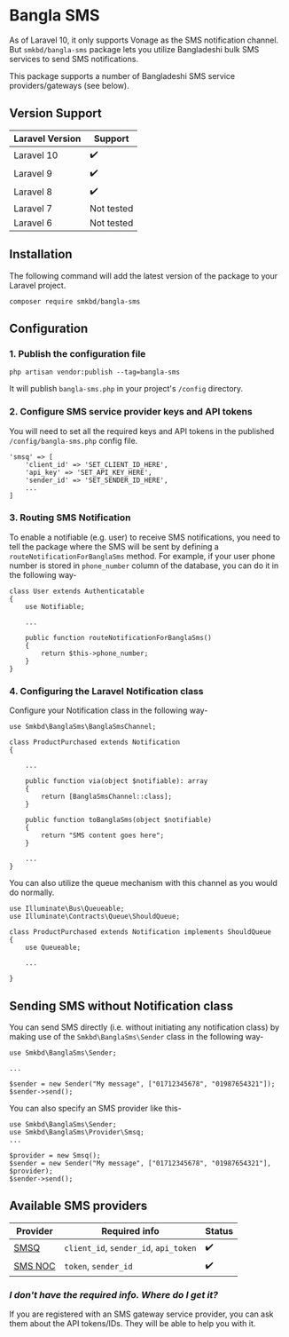 # Bangla SMS
As of Laravel 10, it only supports Vonage as the SMS notification channel. But `smkbd/bangla-sms` package lets you utilize Bangladeshi bulk SMS services to send SMS notifications.

This package supports a number of Bangladeshi SMS service providers/gateways (see below).

## Version Support
| Laravel Version | Support    |
|-----------------|------------| 
| Laravel 10      | ✔️         |
| Laravel 9       | ✔️         |
| Laravel 8       | ✔️         |
| Laravel 7       | Not tested |
| Laravel 6       | Not tested |


## Installation
The following command will add the latest version of the package to your Laravel project.

    composer require smkbd/bangla-sms

## Configuration
### 1. Publish the configuration file

    php artisan vendor:publish --tag=bangla-sms

It will publish `bangla-sms.php` in your project's `/config` directory.


### 2. Configure SMS service provider keys and API tokens
You will need to set all the required keys and API tokens in the 
published `/config/bangla-sms.php` config file. 

    'smsq' => [
        'client_id' => 'SET_CLIENT_ID_HERE',
        'api_key' => 'SET_API_KEY_HERE',
        'sender_id' => 'SET_SENDER_ID_HERE',
        ...
    ]

### 3. Routing SMS Notification
To enable a notifiable (e.g. user) to receive SMS notifications, you need to tell the package
where the SMS will be sent by defining a `routeNotificationForBanglaSms` method. For example, 
if your user phone number is stored in `phone_number` column of the database, you can 
do it in the following way-


    class User extends Authenticatable
    {
        use Notifiable;

        ...

        public function routeNotificationForBanglaSms()
        {
            return $this->phone_number;
        }
    }

### 4. Configuring the Laravel Notification class
Configure your Notification class in the following way-

    use Smkbd\BanglaSms\BanglaSmsChannel;

    class ProductPurchased extends Notification
    {
    
        ...

        public function via(object $notifiable): array
        {
            return [BanglaSmsChannel::class];
        }

        public function toBanglaSms(object $notifiable)
        {
            return "SMS content goes here";
        }

        ...
    }

You can also utilize the queue mechanism with this channel as you would do normally.

    use Illuminate\Bus\Queueable;
    use Illuminate\Contracts\Queue\ShouldQueue;

    class ProductPurchased extends Notification implements ShouldQueue
    {
        use Queueable;
        
        ...
        
    }

## Sending SMS without Notification class
You can send SMS directly (i.e. without initiating any notification class) by 
making use of the `Smkbd\BanglaSms\Sender` class in the following way-

    use Smkbd\BanglaSms\Sender;

    ...
    
    $sender = new Sender("My message", ["01712345678", "01987654321"]);
    $sender->send();

You can also specify an SMS provider like this-

    use Smkbd\BanglaSms\Sender;
    use Smkbd\BanglaSms\Provider\Smsq;
    ...
    
    $provider = new Smsq();
    $sender = new Sender("My message", ["01712345678", "01987654321"], $provider);
    $sender->send();

## Available SMS providers
| Provider                     | Required info                    | Status |
|------------------------------|----------------------------------|--------|
| [SMSQ](https://smsq.com.bd/) | `client_id`, `sender_id`, `api_token` | ✔️     |
| [SMS NOC](https://smsnoc.com)| `token`,  `sender_id` | ✔️       |


### _I don't have the required info. Where do I get it?_
If you are registered with an SMS gateway service provider, you can
ask them about the API tokens/IDs. They will be able to help you with it.

